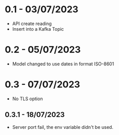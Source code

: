 # 0.1 - 03/07/2023
- API create reading
- Insert into a Kafka Topic

# 0.2 - 05/07/2023
- Model changed to use dates in format ISO-8601

# 0.3 - 07/07/2023
- No TLS option

## 0.3.1 - 18/07/2023
- Server port fail, the env variable didn't be used.